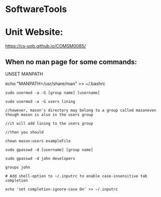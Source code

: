 # SoftwareTools
# Unit Website:
https://cs-uob.github.io/COMSM0085/


## When no man page for some commands:
UNSET MANPATH

echo "MANPATH=/usr/share/man" >> ~/.bashrc

```
sudo usermod -a -G [group name] [username]

sudo usermod -a -G users lining

//however, mason's directory may belong to a group called masoneven though mason is also in the users group

//it will add lining to the users group

//then you should 

chown mason:users exampleFile

sudo gpasswd -d [username] [group name]

sudo gpasswd -d john developers

groups john

```

```
# Add shell-option to ~/.inputrc to enable case-insensitive tab completion

echo 'set completion-ignore-case On' >> ~/.inputrc
```
